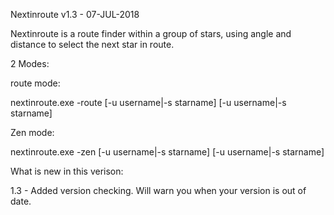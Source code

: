 Nextinroute v1.3 - 07-JUL-2018

Nextinroute is a route finder within a group of stars, using angle and distance to select the next star in route.

2 Modes:

route mode:

nextinroute.exe -route [-u username|-s starname] [-u username|-s starname]

Zen mode:

nextinroute.exe -zen [-u username|-s starname] [-u username|-s starname]

What is new in this verison:

1.3 - Added version checking. Will warn you when your version is out of date.
